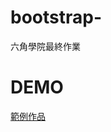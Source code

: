 # bootstrap-
六角學院最終作業

<h1> DEMO </h1>
<a href="https://frank-huang-bo.github.io/bootstrap-/">範例作品</a>
